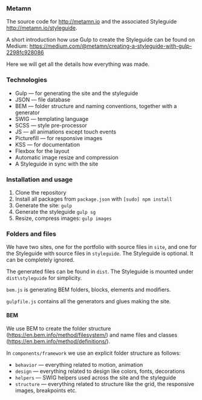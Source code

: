 ### Metamn

The source code for http://metamn.io and the associated Styleguide http://metamn.io/styleguide.

A short introduction how use Gulp to create the Styleguide can be found on Medium: https://medium.com/@metamn/creating-a-styleguide-with-gulp-2298fc928086

Here we will get all the details how everything was made.

### Technologies

* Gulp &mdash; for generating the site and the styleguide
* JSON &mdash; file database
* BEM &mdash; folder structure and naming conventions, together with a generator
* SWIG &mdash; templating language
* SCSS &mdash; style pre-processor
* JS &mdash; all animations except touch events
* Picturefill &mdash; for responsive images
* KSS &mdash; for documentation
* Flexbox for the layout
* Automatic image resize and compression
* A Styleguide in sync with the site


### Installation and usage

1. Clone the repository
2. Install all packages from `package.json` with `[sudo] npm install`
3. Generate the site: `gulp`
4. Generate the styleguide `gulp sg`
5. Resize, compress images: `gulp images`



### Folders and files

We have two sites, one for the portfolio with source files in `site`, and one for
the Styleguide with source files in `styleguide`.
The Styleguide is optional. It can be completely ignored.

The generated files can be found in `dist`. The Styleguide is mounted under `dist\styleguide`
for simplicity.

`bem.js` is generating BEM folders, blocks, elements and modifiers.

`gulpfile.js` contains all the generators and glues making the site.



#### BEM

We use BEM to create the folder structure (https://en.bem.info/method/filesystem/) and name files and classes (https://en.bem.info/method/definitions/).

In `components/framework` we use an explicit folder structure as follows:

* `behavior` &mdash; everything related to motion, animation
* `design` &mdash; everything related to design like colors, fonts, decorations
* `helpers` &mdash; SWIG helpers used across the site and the styleguide
* `structure` &mdash; everything related to structure like the grid, the responsive images, breakpoints etc.
